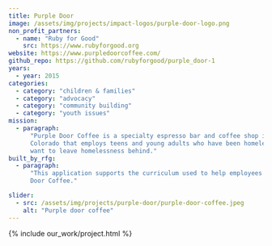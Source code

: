 ```yaml
---
title: Purple Door
image: /assets/img/projects/impact-logos/purple-door-logo.png
non_profit_partners:
  - name: "Ruby for Good"
    src: https://www.rubyforgood.org
website: https://www.purpledoorcoffee.com/
github_repo: https://github.com/rubyforgood/purple_door-1
years:
  - year: 2015
categories:
  - category: "children & families"
  - category: "advocacy"
  - category: "community building"
  - category: "youth issues"
mission:
  - paragraph:
      "Purple Door Coffee is a specialty espresso bar and coffee shop in Denver,
      Colorado that employs teens and young adults who have been homeless and
      want to leave homelessness behind."
built_by_rfg:
  - paragraph:
      "This application supports the curriculum used to help employees of Purple
      Door Coffee."

slider:
  - src: /assets/img/projects/purple-door/purple-door-coffee.jpeg
    alt: "Purple door coffee"
---
```


{% include our_work/project.html %}
